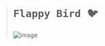 ># `Flappy Bird 🐦 `
>![image](https://github.com/user-attachments/assets/fba58fb2-09da-4343-bf5a-1cfe166b84d2)

